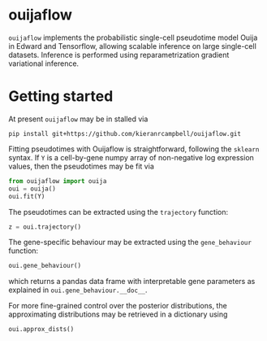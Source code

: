 # ouijaflow

`ouijaflow` implements the probabilistic single-cell pseudotime model Ouija in Edward and Tensorflow, allowing scalable inference on large single-cell datasets. Inference is performed using reparametrization gradient variational inference.


# Getting started

At present `ouijaflow` may be in stalled via

```
pip install git+https://github.com/kieranrcampbell/ouijaflow.git
```

Fitting pseudotimes with Ouijaflow is straightforward, following the `sklearn` syntax. If `Y` is a cell-by-gene numpy array of non-negative log expression values, then the pseudotimes may be fit via

```python
from ouijaflow import ouija
oui = ouija()
oui.fit(Y)
```

The pseudotimes can be extracted using the `trajectory` function:

```python
z = oui.trajectory()
```

The gene-specific behaviour may be extracted using the `gene_behaviour` function:

```python
oui.gene_behaviour()
```

which returns a pandas data frame with interpretable gene parameters as explained in `oui.gene_behaviour.__doc__`.

For more fine-grained control over the posterior distributions, the approximating distributions may be retrieved in a dictionary using

```python
oui.approx_dists()
```

